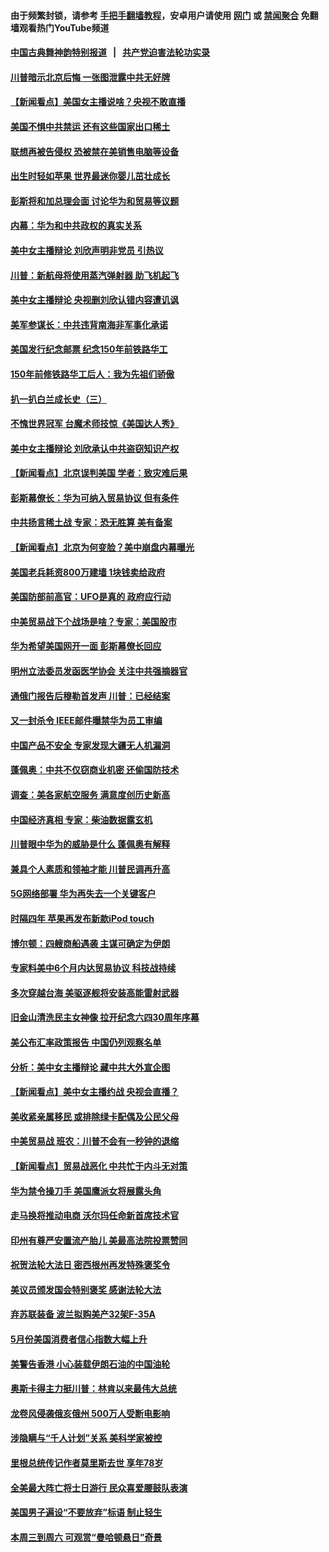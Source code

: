 #### 由于频繁封锁，请参考 [手把手翻墙教程](https://github.com/gfw-breaker/guides/wiki/)，安卓用户请使用 [网门](https://github.com/gfw-breaker/bn-android/blob/master/ogate.md?t=05301836) 或 [禁闻聚合](https://github.com/gfw-breaker/bn-android) 免翻墙观看热门YouTube频道 

#### [中国古典舞神韵特别报道](https://github.com/gfw-breaker/mh-news/blob/master/shenyun.md?t=05301836) &nbsp;&nbsp;|&nbsp;&nbsp; [共产党迫害法轮功实录](https://github.com/gfw-breaker/mh-news/blob/master/README.md?t=05301836)  

#### [川普暗示北京后悔 一张图泄露中共无好牌](../pages/nsc412/n11290475.md?t=05301836) 

#### [【新闻看点】美国女主播说啥？央视不敢直播](../pages/nsc412/n11290243.md?t=05301836) 

#### [美国不惧中共禁运 还有这些国家出口稀土](../pages/nsc412/n11289954.md?t=05301836) 

#### [联想再被告侵权 恐被禁在美销售电脑等设备](../pages/nsc412/n11290148.md?t=05301836) 

#### [出生时轻如苹果 世界最迷你婴儿茁壮成长](../pages/nsc412/n11289951.md?t=05301836) 

#### [彭斯将和加总理会面 讨论华为和贸易等议题](../pages/nsc412/n11290094.md?t=05301836) 

#### [内幕：华为和中共政权的真实关系](../pages/nsc412/n11286302.md?t=05301836) 

#### [美中女主播辩论 刘欣声明非党员 引热议](../pages/nsc412/n11289310.md?t=05301836) 

#### [川普：新航母将使用蒸汽弹射器 助飞机起飞](../pages/nsc412/n11289421.md?t=05301836) 

#### [美中女主播辩论 央视删刘欣认错内容遭讥讽](../pages/nsc412/n11288771.md?t=05301836) 

#### [美军参谋长：中共违背南海非军事化承诺](../pages/nsc412/n11289092.md?t=05301836) 

#### [美国发行纪念邮票 纪念150年前铁路华工](../pages/nsc412/n11288907.md?t=05301836) 

#### [150年前修铁路华工后人：我为先祖们骄傲](../pages/nsc412/n11288892.md?t=05301836) 

#### [扒一扒白兰成长史（三）](../pages/nsc412/n11289056.md?t=05301836) 

#### [不愧世界冠军 台魔术师技惊《美国达人秀》](../pages/nsc412/n11288728.md?t=05301836) 

#### [美中女主播辩论 刘欣承认中共盗窃知识产权](../pages/nsc412/n11288357.md?t=05301836) 

#### [【新闻看点】北京误判美国 学者：致灾难后果](../pages/nsc412/n11287978.md?t=05301836) 

#### [彭斯幕僚长：华为可纳入贸易协议 但有条件](../pages/nsc412/n11288165.md?t=05301836) 

#### [中共扬言稀土战 专家：恐无胜算 美有备案](../pages/nsc412/n11288270.md?t=05301836) 

#### [【新闻看点】北京为何变脸？美中崩盘内幕曝光](../pages/nsc412/n11288015.md?t=05301836) 

#### [美国老兵耗资800万建墙 1块钱卖给政府](../pages/nsc412/n11287866.md?t=05301836) 

#### [美国防部前高官：UFO是真的 政府应行动](../pages/nsc412/n11287893.md?t=05301836) 

#### [中美贸易战下个战场是啥？专家：美国股市](../pages/nsc412/n11288030.md?t=05301836) 

#### [华为希望美国网开一面 彭斯幕僚长回应](../pages/nsc412/n11287910.md?t=05301836) 

#### [明州立法委员发函医学协会 关注中共强摘器官](../pages/nsc412/n11287804.md?t=05301836) 

#### [通俄门报告后穆勒首发声 川普：已经结案](../pages/nsc412/n11287989.md?t=05301836) 

#### [又一封杀令 IEEE邮件曝禁华为员工审编](../pages/nsc412/n11287871.md?t=05301836) 

#### [中国产品不安全 专家发现大疆无人机漏洞](../pages/nsc412/n11287583.md?t=05301836) 

#### [蓬佩奥：中共不仅窃商业机密 还偷国防技术](../pages/nsc412/n11287800.md?t=05301836) 

#### [调查：美各家航空服务 满意度创历史新高](../pages/nsc412/n11287591.md?t=05301836) 

#### [中国经济真相 专家：柴油数据露玄机](../pages/nsc412/n11287734.md?t=05301836) 

#### [川普眼中华为的威胁是什么 蓬佩奥有解释](../pages/nsc412/n11287545.md?t=05301836) 

#### [兼具个人素质和领袖才能 川普民调再升高](../pages/nsc412/n11287528.md?t=05301836) 

#### [5G网络部署 华为再失去一个关键客户](../pages/nsc412/n11287485.md?t=05301836) 

#### [时隔四年 苹果再发布新款iPod touch](../pages/nsc412/n11287073.md?t=05301836) 

#### [博尔顿：四艘商船遇袭 主谋可确定为伊朗](../pages/nsc412/n11287285.md?t=05301836) 

#### [专家料美中6个月内达贸易协议 科技战持续](../pages/nsc412/n11287146.md?t=05301836) 

#### [多次穿越台海 美驱逐舰将安装高能雷射武器](../pages/nsc412/n11286899.md?t=05301836) 

#### [旧金山清洗民主女神像 拉开纪念六四30周年序幕](../pages/nsc412/n11286722.md?t=05301836) 

#### [美公布汇率政策报告 中国仍列观察名单](../pages/nsc412/n11286530.md?t=05301836) 

#### [分析：美中女主播辩论 藏中共大外宣企图](../pages/nsc412/n11286039.md?t=05301836) 

#### [【新闻看点】美中女主播约战 央视会直播？](../pages/nsc412/n11285978.md?t=05301836) 

#### [美收紧亲属移民 或排除绿卡配偶及公民父母](../pages/nsc412/n11286172.md?t=05301836) 

#### [中美贸易战 班农：川普不会有一秒钟的退缩](../pages/nsc412/n11286198.md?t=05301836) 

#### [【新闻看点】贸易战恶化 中共忙于内斗无对策](../pages/nsc412/n11285752.md?t=05301836) 

#### [华为禁令操刀手 美国鹰派女将展露头角](../pages/nsc412/n11285847.md?t=05301836) 

#### [走马换将推动电商 沃尔玛任命新首席技术官](../pages/nsc412/n11285887.md?t=05301836) 

#### [印州有尊严安置流产胎儿 美最高法院投票赞同](../pages/nsc412/n11286013.md?t=05301836) 

#### [祝贺法轮大法日 密西根州再发特殊褒奖令](../pages/nsc412/n11286029.md?t=05301836) 

#### [美议员颁发国会特别褒奖 感谢法轮大法](../pages/nsc412/n11285941.md?t=05301836) 

#### [弃苏联装备 波兰拟购美产32架F-35A](../pages/nsc412/n11285766.md?t=05301836) 

#### [5月份美国消费者信心指数大幅上升](../pages/nsc412/n11285537.md?t=05301836) 

#### [美警告香港 小心装载伊朗石油的中国油轮](../pages/nsc412/n11285824.md?t=05301836) 

#### [奥斯卡得主力挺川普：林肯以来最伟大总统](../pages/nsc412/n11285603.md?t=05301836) 

#### [龙卷风侵袭俄亥俄州 500万人受断电影响](../pages/nsc412/n11285402.md?t=05301836) 

#### [涉隐瞒与“千人计划”关系 美科学家被控](../pages/nsc412/n11285294.md?t=05301836) 

#### [里根总统传记作者莫里斯去世 享年78岁](../pages/nsc412/n11285109.md?t=05301836) 

#### [全美最大阵亡将士日游行 民众喜爱腰鼓队表演](../pages/nsc412/n11284235.md?t=05301836) 

#### [美国男子遍设“不要放弃”标语 制止轻生](../pages/nsc412/n11284301.md?t=05301836) 

#### [本周三到周六 可观赏“曼哈顿悬日”奇景](../pages/nsc412/n11284265.md?t=05301836) 

